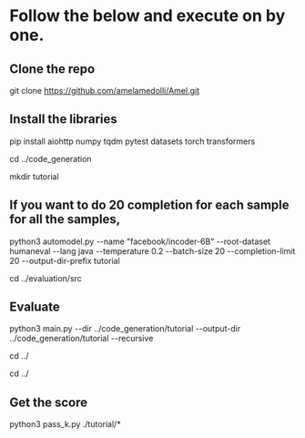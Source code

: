 # Follow the below and execute on by one.
## Clone the repo
git clone https://github.com/amelamedolli/Amel.git

## Install the libraries
pip install aiohttp numpy tqdm pytest datasets torch transformers


cd ../code_generation


mkdir tutorial


## If you want to do 20 completion for each sample for all the samples,
python3 automodel.py --name "facebook/incoder-6B" --root-dataset humaneval --lang java --temperature 0.2 --batch-size 20 --completion-limit 20 --output-dir-prefix tutorial

cd ../evaluation/src

## Evaluate
python3 main.py --dir ../code_generation/tutorial --output-dir ../code_generation/tutorial --recursive


cd ../


cd ../

## Get the score
python3 pass_k.py ./tutorial/*

